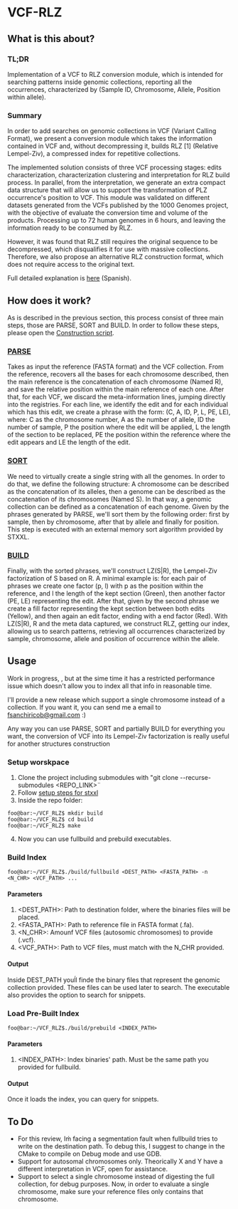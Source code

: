 # VCF-RLZ

## What is this about?

### TL;DR

Implementation of a VCF to RLZ conversion module, which is intended for searching patterns inside genomic collections, reporting all the occurrences, characterized by (Sample ID, Chromosome, Allele, Position within allele).

### Summary

In order to add searches on genomic collections in VCF (Variant Calling Format), we present a conversion module which takes the information contained in VCF and, without decompressing it, builds RLZ [1] (Relative Lempel-Ziv), a compressed index for repetitive collections.

The implemented solution consists of three VCF processing stages: edits characterization, characterization clustering and interpretation for RLZ build process. In parallel, from the interpretation, we generate an extra compact data structure that will allow us to support the transformation of PLZ occurrence's position to VCF. This module was validated on different datasets generated from the VCFs published by the 1000 Genomes project, with the objective of evaluate the conversion time and volume of the products. Processing up to 72 human genomes in 6 hours, and leaving the information ready to be consumed by RLZ.

However, it was found that RLZ still requires the original sequence to be decompressed, which disqualifies it for use with massive collections. Therefore, we also propose an alternative RLZ construction format, which does not require access to the original text.

Full detailed explanation is [here](https://repositorio.uchile.cl/handle/2250/191843) (Spanish).

## How does it work?

As is described in the previous section, this process consist of three main steps, those are PARSE, SORT and BUILD. In order to follow these steps, please open the [Construction script](https://github.com/SanquirinoB/VCF_RLZ/blob/main/experiments/ConstructionTime.cpp).

### [PARSE](https://github.com/SanquirinoB/VCF_parsing/tree/master)

Takes as input the reference (FASTA format) and the VCF collection. From the reference, recovers all the bases for each chromosome described, then the main reference is the concatenation of each chromosome (Named R), and save the relative position within the main reference of each one. 
After that, for each VCF, we discard the meta-information lines, jumping directly into the registries. 
For each line, we identify the edit and for each individual which has this edit, we create a phrase with the form: (C, A, ID, P, L, PE, LE), where: C as the chromosome number, A as the number of allele, ID the number of sample, P the position where the edit will be applied, L the length of the section to be replaced, PE the position within the reference where the edit appears and LE the length of the edit.

### [SORT](https://github.com/SanquirinoB/VCF_RLZ/blob/main/src/VCFParsingSorter.cpp)

We need to virtually create a single string with all the genomes. In order to do that, we define the following structure: A chromosome can be described as the concatenation of its alleles, then a genome can be described as the concatenation of its chromosomes (Named S). In that way, a genomic collection can be defined as a concatenation of each genome.   Given by the phrases generated by PARSE, we'll sort them by the following order: first by sample, then by chromosome, after that by allele and finally for position. This step is executed with an external memory sort algorithm provided by STXXL.  

### [BUILD](https://github.com/SanquirinoB/VCF_RLZ/blob/main/src/VCFParsingInterpreter.cpp)

Finally, with the sorted phrases, we'll construct LZ(S|R), the Lempel-Ziv factorization of S based on R. A minimal example is: for each pair of phrases we create one factor (p, l)  with p as the position within the reference, and l the length of the kept section (Green), then another factor (PE, LE) representing the edit. After that, given by the second phrase we create a fill factor representing the kept section between both edits (Yellow), and then again an edit factor, ending with a end factor (Red). With LZ(S|R), R and the meta data captured, we construct RLZ, getting our index, allowing us to search patterns, retrieving all occurrences characterized by sample, chromosome, allele and position of occurrence within the allele.

## Usage

Work in progress, , but at the sime time it has a restricted performance issue which doesn't allow you to index all that info in reasonable time.

I'll provide a new release which support a single chromosome instead of a collection. If you want it, you can send me a email to fsanchiricob@gmail.com :)

Any way you can use PARSE, SORT and partially BUILD for everything you want, the conversion of VCF into its Lempel-Ziv factorization is really useful for  another structures construction

### Setup worskpace

1. Clone the project including submodules with "git clone --recurse-submodules <REPO_LINK>¨
2. Follow [setup steps for stxxl](http://stxxl.org/tags/1.3.1/installation_linux_gcc.html)
3. Inside the repo folder:
```console
foo@bar:~/VCF_RLZ$ mkdir build
foo@bar:~/VCF_RLZ$ cd build
foo@bar:~/VCF_RLZ$ make
```
4. Now you can use fullbuild and prebuild executables.
   
### Build Index

```console
foo@bar:~/VCF_RLZ$./build/fullbuild <DEST_PATH> <FASTA_PATH> -n <N_CHR> <VCF_PATH> ...
```

#### Parameters
1. <DEST_PATH>: Path to destination folder, where the binaries files will be placed.
2. <FASTA_PATH>: Path to reference file in FASTA format (.fa).
3. <N_CHR>: Amounf VCF files (autosomic chromosomes) to provide (.vcf).
4. <VCF_PATH>: Path to VCF files, must match with the N_CHR provided.

#### Output
Inside DEST_PATH youĺl finde the binary files that represent the genomic collection provided. These files can be used later to search. The executable also provides the option to search for snippets.

### Load Pre-Built Index

```console
foo@bar:~/VCF_RLZ$./build/prebuild <INDEX_PATH>
```

#### Parameters
1. <INDEX_PATH>: Index binaries' path. Must be the same path you provided for fullbuild.

#### Output
Once it loads the index, you can query for snippets.

## To Do
- For this review, Iḿ facing a segmentation fault when fullbuild tries to write on the destination path. To debug this, I suggest to change in the CMake to compile on Debug mode and use GDB.
- Support for autosomal chromosomes only. Theorically X and Y have a different interpretation in VCF, open for assistance.
- Support to select a single chromosome instead of digesting the full collection, for debug purposes. Now, in order to evaluate a single chromosome, make sure your reference files only contains that chromosome.
